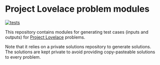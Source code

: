 # Project Lovelace problem modules

<a href="https://github.com/project-lovelace/lovelace-problems/actions/workflows/ci.yml">
    <img alt="tests" src="https://github.com/project-lovelace/lovelace-problems/actions/workflows/ci.yml/badge.svg" />
</a>

This repository contains modules for generating test cases (inputs and outputs) for
[Project Lovelace](http://projectlovelace.net) problems.

Note that it relies on a private solutions repository to generate solutions.
The solutions are kept private to avoid providing copy-pasteable solutions to every problem.
